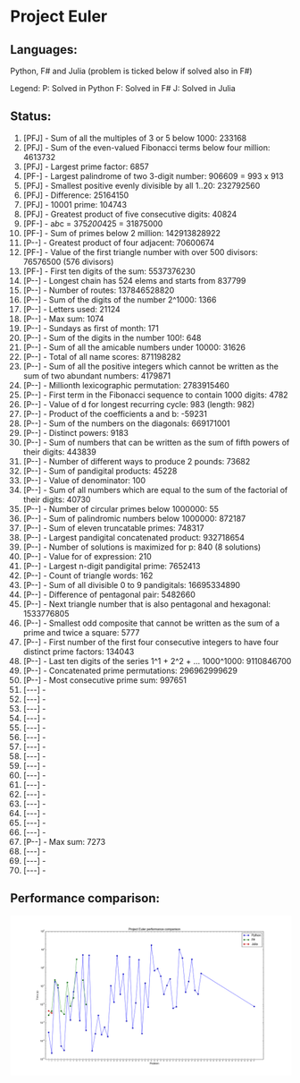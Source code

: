 Project Euler
====================

Languages:
--------------------

Python, F# and Julia (problem is ticked below if solved also in F#)

Legend:
P: Solved in Python
F: Solved in F#
J: Solved in Julia

Status:
--------------------

1.  [PFJ] -  Sum of all the multiples of 3 or 5 below 1000: 233168
2.  [PFJ] -  Sum of the even-valued Fibonacci terms below four million: 4613732
3.  [PFJ] -  Largest prime factor: 6857
4.  [PF-] -  Largest palindrome of two 3-digit number: 906609 = 993 x 913
5.  [PFJ] -  Smallest positive evenly divisible by all 1..20: 232792560
6.  [PFJ] -  Difference: 25164150
7.  [PFJ] -  10001 prime: 104743
8.  [PFJ] -  Greatest product of five consecutive digits: 40824
9.  [PF-] -  a*b*c = 375*200*425 = 31875000
10. [PF-] -  Sum of primes below 2 million: 142913828922
11. [P--] -  Greatest product of four adjacent: 70600674
12. [PF-] -  Value of the first triangle number with over 500 divisors: 76576500 (576 divisors)
13. [PF-] -  First ten digits of the sum: 5537376230
14. [P--] -  Longest chain has 524 elems and starts from 837799
15. [P--] -  Number of routes: 137846528820
16. [P--] -  Sum of the digits of the number 2^1000: 1366
17. [P--] -  Letters used: 21124
18. [P--] -  Max sum: 1074
19. [P--] -  Sundays as first of month: 171
20. [P--] -  Sum of the digits in the number 100!: 648
21. [P--] -  Sum of all the amicable numbers under 10000: 31626
22. [P--] -  Total of all name scores: 871198282
23. [P--] -  Sum of all the positive integers which cannot be written as the sum of two abundant numbers: 4179871
24. [P--] -  Millionth lexicographic permutation: 2783915460
25. [P--] -  First term in the Fibonacci sequence to contain 1000 digits: 4782
26. [P--] -  Value of d for longest recurring cycle: 983 (length: 982)
27. [P--] -  Product of the coefficients a and b: -59231
28. [P--] -  Sum of the numbers on the diagonals: 669171001
29. [P--] -  Distinct powers: 9183
30. [P--] -  Sum of numbers that can be written as the sum of fifth powers of their digits: 443839
31. [P--] -  Number of different ways to produce 2 pounds: 73682
32. [P--] -  Sum of pandigital products: 45228
33. [P--] -  Value of denominator: 100
34. [P--] -  Sum of all numbers which are equal to the sum of the factorial of their digits: 40730
35. [P--] -  Number of circular primes below 1000000: 55
36. [P--] -  Sum of palindromic numbers below 1000000: 872187
37. [P--] -  Sum of eleven truncatable primes: 748317
38. [P--] -  Largest pandigital concatenated product: 932718654
39. [P--] -  Number of solutions is maximized for p: 840 (8 solutions)
40. [P--] -  Value for of expression: 210
41. [P--] -  Largest n-digit pandigital prime: 7652413
42. [P--] -  Count of triangle words: 162
43. [P--] -  Sum of all divisible 0 to 9 pandigitals: 16695334890
44. [P--] -  Difference of pentagonal pair: 5482660
45. [P--] -  Next triangle number that is also pentagonal and hexagonal: 1533776805
46. [P--] -  Smallest odd composite that cannot be written as the sum of a prime and twice a square: 5777
47. [P--] -  First number of the first four consecutive integers to have four distinct prime factors: 134043
48. [P--] -  Last ten digits of the series 1^1 + 2^2 + ... 1000^1000: 9110846700
49. [P--] -  Concatenated prime permutations: 296962999629
50. [P--] -  Most consecutive prime sum: 997651
51. [---] -
52. [---] -
53. [---] -
54. [---] -
55. [---] -
56. [---] -
57. [---] -
58. [---] -
59. [---] -
60. [---] -
61. [---] -
62. [---] -
63. [---] -
64. [---] -
65. [---] -
66. [---] -
67. [P--] -  Max sum: 7273
68. [---] -
69. [---] -
70. [---] -




Performance comparison:
--------------------
![Alt text](performance/plot.png)